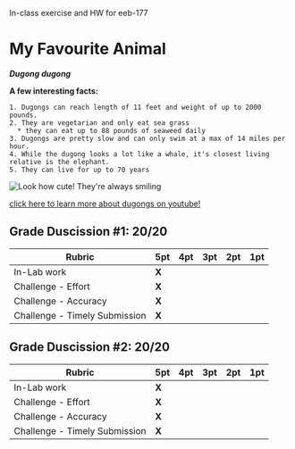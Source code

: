 
In-class exercise and HW for eeb-177  

# My Favourite Animal    
   
***Dugong dugong***

**A few interesting facts:**
```
1. Dugongs can reach length of 11 feet and weight of up to 2000 pounds.
2. They are vegetarian and only eat sea grass 
  * they can eat up to 88 pounds of seaweed daily
3. Dugongs are pretty slow and can only swim at a max of 14 miles per hour.
4. While the dugong looks a lot like a whale, it's closest living relative is the elephant.
5. They can live for up to 70 years  
```
![Look how cute! They're always smiling](https://i.imgur.com/qZ7VHqy.jpg)

[click here to learn more about dugongs on youtube!](https://www.youtube.com/watch?v=YProaycNpHE)


## Grade Duscission #1: 20/20

| **Rubric** | **5pt** | **4pt** | **3pt** | **2pt** | **1pt** |
| --- | ---| --- | --- | --- | --- |
| In-Lab work | **X** | | | |
| Challenge - Effort | **X** | | | |
| Challenge - Accuracy | **X** | | | |
| Challenge - Timely Submission | **X** | | | |


## Grade Duscission #2: 20/20

| **Rubric** | **5pt** | **4pt** | **3pt** | **2pt** | **1pt** |
| --- | ---| --- | --- | --- | --- |
| In-Lab work | **X** | | | |
| Challenge - Effort | **X** | | | |
| Challenge - Accuracy | **X** | | | |
| Challenge - Timely Submission | **X** | | | |
